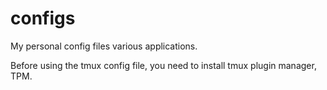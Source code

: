 # configs
My personal config files various applications.

Before using the tmux config file, you need to install tmux plugin manager, TPM.

